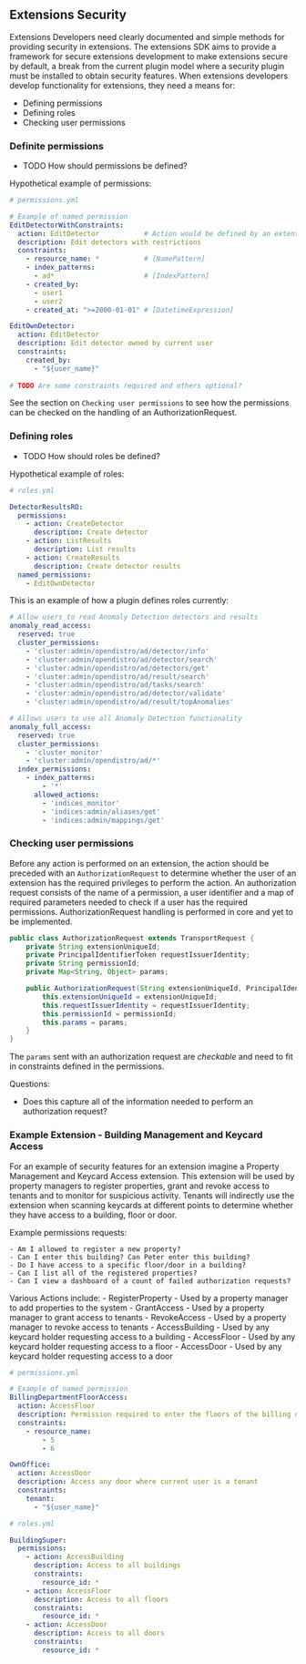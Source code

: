 ## Extensions Security

Extensions Developers need clearly documented and simple methods for providing security in extensions. The extensions SDK
aims to provide a framework for secure extensions development to make extensions secure by default, a break from the
current plugin model where a security plugin must be installed to obtain security features. When extensions developers
develop functionality for extensions, they need a means for:

- Defining permissions
- Defining roles
- Checking user permissions

### Definite permissions

- TODO How should permissions be defined?

Hypothetical example of permissions:

```yaml
# permissions.yml

# Example of named permission
EditDetectorWithConstraints:
  action: EditDetector           # Action would be defined by an extension developer
  description: Edit detectors with restrictions
  constraints:
    - resource_name: *           # [NamePattern]
    - index_patterns:
      - ad*                      # [IndexPattern]
    - created_by:
      - user1
      - user2
    - created_at: ">=2000-01-01" # [DatetimeExpression]

EditOwnDetector:
  action: EditDetector
  description: Edit detector owned by current user
  constraints:
    created_by:
      - "${user_name}"
  
# TODO Are some constraints required and others optional?
```

See the section on `Checking user permissions` to see how the permissions can be checked on the handling of an AuthorizationRequest.

### Defining roles

- TODO How should roles be defined?

Hypothetical example of roles:

```yaml
# roles.yml

DetectorResultsRO:
  permissions:
    - action: CreateDetector
      description: Create detector
    - action: ListResults
      description: List results
    - action: CreateResults
      description: Create detector results
  named_permissions:
    - EditOwnDetector
```

This is an example of how a plugin defines roles currently:

```yaml
# Allow users to read Anomaly Detection detectors and results
anomaly_read_access:
  reserved: true
  cluster_permissions:
    - 'cluster:admin/opendistro/ad/detector/info'
    - 'cluster:admin/opendistro/ad/detector/search'
    - 'cluster:admin/opendistro/ad/detectors/get'
    - 'cluster:admin/opendistro/ad/result/search'
    - 'cluster:admin/opendistro/ad/tasks/search'
    - 'cluster:admin/opendistro/ad/detector/validate'
    - 'cluster:admin/opendistro/ad/result/topAnomalies'

# Allows users to use all Anomaly Detection functionality
anomaly_full_access:
  reserved: true
  cluster_permissions:
    - 'cluster_monitor'
    - 'cluster:admin/opendistro/ad/*'
  index_permissions:
    - index_patterns:
        - '*'
      allowed_actions:
        - 'indices_monitor'
        - 'indices:admin/aliases/get'
        - 'indices:admin/mappings/get'
```

### Checking user permissions

Before any action is performed on an extension, the action should be preceded with an `AuthorizationRequest` to 
determine whether the user of an extension has the required privileges to perform the action. An authorization
request consists of the name of a permission, a user identifier and a map of required parameters needed to check if a 
user has the required permissions. AuthorizationRequest handling is performed in core and yet to be implemented.

```java
public class AuthorizationRequest extends TransportRequest {
    private String extensionUniqueId;
    private PrincipalIdentifierToken requestIssuerIdentity;
    private String permissionId;
    private Map<String, Object> params;

    public AuthorizationRequest(String extensionUniqueId, PrincipalIdentifierToken requestIssuerIdentity, String permissionId, Map<String, Object> params) {
        this.extensionUniqueId = extensionUniqueId;
        this.requestIssuerIdentity = requestIssuerIdentity;
        this.permissionId = permissionId;
        this.params = params;
    }
}
```

The `params` sent with an authorization request are _checkable_ and need to fit in constraints defined in the permissions.

Questions:

- Does this capture all of the information needed to perform an authorization request?

### Example Extension - Building Management and Keycard Access

For an example of security features for an extension imagine a Property Management and Keycard Access extension. This 
extension will be used by property managers to register properties, grant and revoke access to tenants and to
monitor for suspicious activity. Tenants will indirectly use the extension when scanning keycards at different points 
to determine whether they have access to a building, floor or door. 

Example permissions requests:

    - Am I allowed to register a new property?
    - Can I enter this building? Can Peter enter this building?
    - Do I have access to a specific floor/door in a building?
    - Can I list all of the registered properties?
    - Can I view a dashboard of a count of failed authorization requests?

Various Actions include:
    - RegisterProperty - Used by a property manager to add properties to the system
    - GrantAccess - Used by a property manager to grant access to tenants
    - RevokeAccess - Used by a property manager to revoke access to tenants
    - AccessBuilding - Used by any keycard holder requesting access to a building
    - AccessFloor - Used by any keycard holder requesting access to a floor
    - AccessDoor - Used by any keycard holder requesting access to a door

```yaml
# permissions.yml

# Example of named permission
BillingDepartmentFloorAccess:
  action: AccessFloor
  description: Permission required to enter the floors of the billing deparmtne
  constraints:
    - resource_name:
        - 5
        - 6

OwnOffice:
  action: AccessDoor
  description: Access any door where current user is a tenant
  constraints:
    tenant:
      - "${user_name}"
```

```yaml
# roles.yml

BuildingSuper:
  permissions:
    - action: AccessBuilding
      description: Access to all buildings
      constraints:
        resource_id: *
    - action: AccessFloor
      description: Access to all floors
      constraints:
        resource_id: *
    - action: AccessDoor
      description: Access to all doors
      constraints:
        resource_id: *
```
